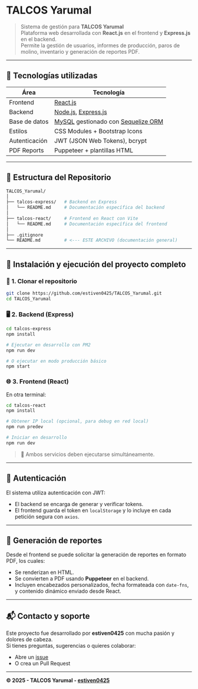 # TALCOS Yarumal

> Sistema de gestión para **TALCOS Yarumal**  
> Plataforma web desarrollada con **React.js** en el frontend y **Express.js** en el backend.  
> Permite la gestión de usuarios, informes de producción, paros de molino, inventario y generación de reportes PDF.

---

## 🧱 Tecnologías utilizadas

| Área          | Tecnología                                                                             |
|---------------|----------------------------------------------------------------------------------------|
| Frontend      | [React.js](https://reactjs.org/)                                                       |
| Backend       | [Node.js](https://nodejs.org/), [Express.js](https://expressjs.com/)                   |
| Base de datos | [MySQL](https://www.mysql.com/) gestionado con [Sequelize ORM](https://sequelize.org/) |
| Estilos       | CSS Modules + Bootstrap Icons                                                          |
| Autenticación | JWT (JSON Web Tokens), bcrypt                                                          |
| PDF Reports   | Puppeteer + plantillas HTML                                                            |

---

## 📁 Estructura del Repositorio

```bash
TALCOS_Yarumal/
│
├── talcos-express/   # Backend en Express
│   └── README.md     # Documentación específica del backend
│
├── talcos-react/     # Frontend en React con Vite
│   └── README.md     # Documentación específica del frontend
│
├── .gitignore
└── README.md         # <--- ESTE ARCHIVO (documentación general)
```

---

## 🚀 Instalación y ejecución del proyecto completo

### 🔧 1. Clonar el repositorio

```bash
git clone https://github.com/estiven0425/TALCOS_Yarumal.git
cd TALCOS_Yarumal
```

### 🖥️ 2. Backend (Express)

```bash
cd talcos-express
npm install

# Ejecutar en desarrollo con PM2
npm run dev

# O ejecutar en modo producción básico
npm start
```

### 🌐 3. Frontend (React)

En otra terminal:

```bash
cd talcos-react
npm install

# Obtener IP local (opcional, para debug en red local)
npm run predev

# Iniciar en desarrollo
npm run dev
```

> 📌 Ambos servicios deben ejecutarse simultáneamente.

---

## 🔐 Autenticación

El sistema utiliza autenticación con JWT:

- El backend se encarga de generar y verificar tokens.
- El frontend guarda el token en `localStorage` y lo incluye en cada petición segura con `axios`.

---

## 🧪 Generación de reportes

Desde el frontend se puede solicitar la generación de reportes en formato PDF, los cuales:

- Se renderizan en HTML.
- Se convierten a PDF usando **Puppeteer** en el backend.
- Incluyen encabezados personalizados, fecha formateada con `date-fns`, y contenido dinámico enviado desde React.

---

## 📬 Contacto y soporte

Este proyecto fue desarrollado por **estiven0425** con mucha pasión y dolores de cabeza.  
Si tienes preguntas, sugerencias o quieres colaborar:

- Abre un [issue](https://github.com/estiven0425/TALCOS_Yarumal/issues)
- O crea un Pull Request

---

**© 2025 - TALCOS Yarumal - [estiven0425](https://github.com/estiven0425)**  
